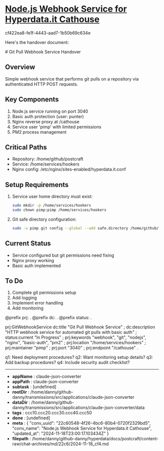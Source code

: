 # [Node.js Webhook Service for Hyperdata.it Cathouse](https://claude.ai/chat/22c60548-4f26-4bc6-80b4-0720f2329bd5)

cf422ea8-fe1f-4443-aad7-1b50b69c634e

 Here's the handover document:

<antArtifact identifier="handover" type="text/markdown" title="Git Pull Webhook Service Handover">
# Git Pull Webhook Service Handover

## Overview
Simple webhook service that performs git pulls on a repository via authenticated HTTP POST requests.

## Key Components
1. Node.js service running on port 3040
2. Basic auth protection (user: punter)
3. Nginx reverse proxy at /cathouse
4. Service user 'pimp' with limited permissions
5. PM2 process management

## Critical Paths
- Repository: /home/github/postcraft
- Service: /home/services/hookers
- Nginx config: /etc/nginx/sites-enabled/hyperdata.it.conf

## Setup Requirements
1. Service user home directory must exist:
   ```bash
   sudo mkdir -p /home/services/hookers
   sudo chown pimp:pimp /home/services/hookers
   ```
2. Git safe directory configuration:
   ```bash
   sudo -u pimp git config --global --add safe.directory /home/github/postcraft
   ```

## Current Status
- Service configured but git permissions need fixing
- Nginx proxy working
- Basic auth implemented

## To Do
1. Complete git permissions setup
2. Add logging
3. Implement error handling
4. Add monitoring

</antArtifact>

<antArtifact identifier="handover-rdf" type="application/vnd.ant.code" language="turtle" title="Project RDF Summary">
@prefix prj: <http://example.org/project/> .
@prefix dc: <http://purl.org/dc/elements/1.1/> .
@prefix status: <http://example.org/status/> .

prj:GitWebhookService
    dc:title "Git Pull Webhook Service" ;
    dc:description "HTTP webhook service for automated git pulls with basic auth" ;
    status:current "In Progress" ;
    prj:keywords "webhook", "git", "nodejs", "nginx", "basic-auth", "pm2" ;
    prj:location "/home/services/hookers" ;
    prj:maintainer "pimp" ;
    prj:port "3040" ;
    prj:endpoint "/cathouse" .
</antArtifact>

q1: Need deployment procedures?
q2: Want monitoring setup details?
q3: Add backup procedures?
q4: Include security audit checklist?

---

* **appName** : claude-json-converter
* **appPath** : claude-json-converter
* **subtask** : [undefined]
* **rootDir** : /home/danny/github-danny/transmissions/src/applications/claude-json-converter
* **dataDir** : /home/danny/github-danny/transmissions/src/applications/claude-json-converter/data
* **tags** : ccc10.ccc20.ccc30.ccc40.ccc50
* **done** : [undefined]
* **meta** : {
  "conv_uuid": "22c60548-4f26-4bc6-80b4-0720f2329bd5",
  "conv_name": "Node.js Webhook Service for Hyperdata.it Cathouse",
  "updated_at": "2024-11-18T23:00:17.103434Z"
}
* **filepath** : /home/danny/github-danny/hyperdata/docs/postcraft/content-raw/chat-archives/md/22c6/2024-11-18_cf4.md